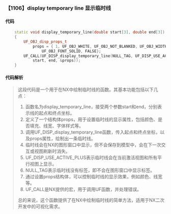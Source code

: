 ### 【1106】display temporary line 显示临时线

#### 代码

```cpp
    static void display_temporary_line(double start[3], double end[3])  
    {  
        UF_OBJ_disp_props_t  
            props = { 1, UF_OBJ_WHITE, UF_OBJ_NOT_BLANKED, UF_OBJ_WIDTH_NORMAL,  
                UF_OBJ_FONT_SOLID, FALSE};  
        UF_CALL(UF_DISP_display_temporary_line(NULL_TAG, UF_DISP_USE_ACTIVE_PLUS,  
            start, end, &props));  
    }

```

#### 代码解析

> 这段代码是一个用于在NX中绘制临时线的函数。其基本功能包括以下几点：
>
> 1. 函数名为display_temporary_line，接受两个参数start和end，分别表示线的起点和终点坐标。
> 2. 定义了一个结构体props，用于设置临时线的显示属性，包括颜色、是否填充、线宽、字体样式等。
> 3. 调用UF_DISP_display_temporary_line函数，传入起点和终点坐标，以及props属性，绘制出一条临时线。
> 4. 临时线会在NX的图形窗口中显示，但不会保存到模型中，会在下一次交互或视图刷新时消失。
> 5. UF_DISP_USE_ACTIVE_PLUS表示临时线会在当前激活视图和所有平行视图上显示。
> 6. NULL_TAG表示临时线没有标签，即不会在图形窗口中显示标签。
> 7. 通过设置props结构体，可以控制临时线的显示效果，例如颜色、线宽等。
> 8. UF_CALL是NX提供的宏，用于调用UF函数，并处理错误。
>
> 总的来说，这个函数提供了在NX中绘制临时线的简单方法，适用于NX二次开发中的可视化需求。
>
